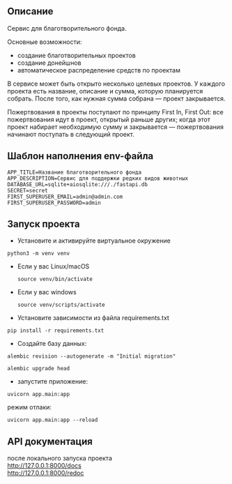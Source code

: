 ## Описание
Сервис для благотворительного фонда.

Основные возможности:
- создание благотворительных проектов
- создание донейшнов
- автоматическое распределение средств по проектам

В сервисе может быть открыто несколько целевых проектов. У каждого проекта есть название, описание и сумма, которую планируется собрать. После того, как нужная сумма собрана — проект закрывается.

Пожертвования в проекты поступают по принципу First In, First Out: все пожертвования идут в проект, открытый раньше других; когда этот проект набирает необходимую сумму и закрывается — пожертвования начинают поступать в следующий проект.


## Шаблон наполнения env-файла
```
APP_TITLE=Название благотворительного фонда
APP_DESCRIPTION=Сервис для поддержки редких видов животных
DATABASE_URL=sqlite+aiosqlite:///./fastapi.db
SECRET=secret
FIRST_SUPERUSER_EMAIL=admin@admin.com
FIRST_SUPERUSER_PASSWORD=admin

```

## Запуск проекта

- Установите и активируйте виртуальное окружение

```
python3 -m venv venv
```

* Если у вас Linux/macOS

    ```
    source venv/bin/activate
    ```

* Если у вас windows

    ```
    source venv/scripts/activate
    ```

- Установите зависимости из файла requirements.txt
```
pip install -r requirements.txt
``` 

- Создайте базу данных:
```
alembic revision --autogenerate -m "Initial migration"
```
```
alembic upgrade head
```

- запустите приложение:
```
uvicorn app.main:app
```
режим отлаки:
```
uvicorn app.main:app --reload
```


## API документация

после локального запуска проекта  
http://127.0.0.1:8000/docs  
http://127.0.0.1:8000/redoc  
